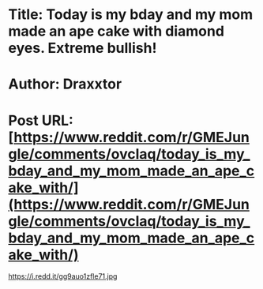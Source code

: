 # Title: Today is my bday and my mom made an ape cake with diamond eyes. Extreme bullish!
# Author: Draxxtor
# Post URL: [https://www.reddit.com/r/GMEJungle/comments/ovclaq/today_is_my_bday_and_my_mom_made_an_ape_cake_with/](https://www.reddit.com/r/GMEJungle/comments/ovclaq/today_is_my_bday_and_my_mom_made_an_ape_cake_with/)


https://i.redd.it/gg9auo1zfle71.jpg